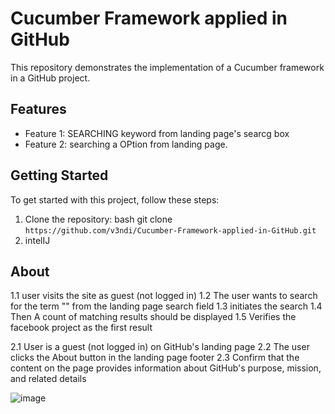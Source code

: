 # Cucumber Framework applied in GitHub

This repository demonstrates the implementation of a Cucumber framework in a GitHub project.

## Features

- Feature 1: SEARCHING keyword from landing page's searcg box
- Feature 2: searching a OPtion from landing page.


## Getting Started

To get started with this project, follow these steps:

1. Clone the repository:
   bash git clone ```https://github.com/v3ndi/Cucumber-Framework-applied-in-GitHub.git```
2. intelIJ

## About 

1.1  user visits the site as guest (not logged in)
1.2  The user wants to search for the term "<keyWord>" from the landing page search field
1.3  initiates the search
1.4  Then A count of matching results should be displayed
1.5  Verifies the facebook project as the first result

2.1 User is a guest (not logged in) on GitHub's landing page
2.2 The user clicks the About button in the landing page footer
2.3 Confirm that the content on the page provides information about GitHub's purpose, mission, and related details

![image](https://github.com/v3ndi/Cucumber-Framework-applied-in-GitHub/assets/83697980/44ee2c32-1d50-490a-a1ae-4a10e50e31ba)



